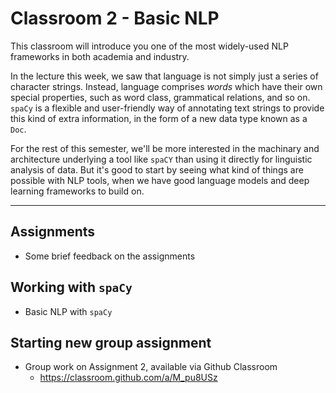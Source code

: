 # Classroom 2 - Basic NLP

This classroom will introduce you one of the most widely-used NLP frameworks in both academia and industry. 

In the lecture this week, we saw that language is not simply just a series of character strings. Instead, language comprises *words* which have their own special properties, such as word class, grammatical relations, and so on. ```spaCy``` is a flexible and user-friendly way of annotating text strings to provide this kind of extra information, in the form of a new data type known as a ```Doc```.

For the rest of this semester, we'll be more interested in the machinary and architecture underlying a tool like ```spaCY``` than using it directly for linguistic analysis of data. But it's good to start by seeing what kind of things are possible with NLP tools, when we have good language models and deep learning frameworks to build on.

---
## Assignments

- Some brief feedback on the assignments
  

## Working with ```spaCy```

- Basic NLP with ```spaCy```

## Starting new group assignment

- Group work on Assignment 2, available via Github Classroom
  - https://classroom.github.com/a/M_pu8USz

